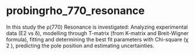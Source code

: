 # probingrho_770_resonance
In this study the ρ(770) Resonance is investigated: Analyzing experimental data (E2 vs δ), modelling through T-matrix (from K-matrix and Breit-Wigner formula), fitting and determining the best fit parameters with Chi-square (χ 2 ), predicting the pole position and estimating uncertainties. 
